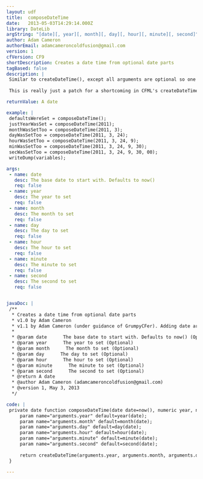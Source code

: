 ```yaml
---
layout: udf
title:  composeDateTime
date:   2013-05-03T14:29:14.000Z
library: DateLib
argString: "[date][, year][, month][, day][, hour][, minute][, second]"
author: Adam Cameron
authorEmail: adamcameroncoldfusion@gmail.com
version: 1
cfVersion: CF9
shortDescription: Creates a date time from optional date parts
tagBased: false
description: |
 Similar to createDateTime(), except all arguments are optional so one can be selective in which parts to specify for the result. Any unspecified arguments default to the current datetime's relevant component.
 
 This is really just a patch for a shortcoming in CFML's createDateTime() function. If you use this, perhaps vote to get an &quot;official&quot; version added to CFML: https://bugbase.adobe.com/index.cfm?event=bug&amp;id=3374275

returnValue: A date

example: |
 defaultsWereSet = composeDateTime();
 justYearWasSet = composeDateTime(2011);
 monthWasSetToo = composeDateTime(2011, 3);
 dayWasSetToo = composeDateTime(2011, 3, 24);
 hourWasSetToo = composeDateTime(2011, 3, 24, 9);
 minWasSetToo = composeDateTime(2011, 3, 24, 9, 30);
 secWasSetToo = composeDateTime(2011, 3, 24, 9, 30, 00);
 writeDump(variables);

args:
 - name: date
   desc: The base date to start with. Defaults to now()
   req: false
 - name: year
   desc: The year to set
   req: false
 - name: month
   desc: The month to set
   req: false
 - name: day
   desc: The day to set
   req: false
 - name: hour
   desc: The hour to set
   req: false
 - name: minute
   desc: The minute to set
   req: false
 - name: second
   desc: The second to set
   req: false


javaDoc: |
 /**
  * Creates a date time from optional date parts
  * v1.0 by Adam Cameron
  * v1.1 by Adam Cameron (under guidance of GrumpyCFer). Adding date argument to allow for dates to not necessarily be now()-based. Fixed potential temporal issue.
  * 
  * @param date      The base date to start with. Defaults to now() (Optional)
  * @param year      The year to set (Optional)
  * @param month      The month to set (Optional)
  * @param day      The day to set (Optional)
  * @param hour      The hour to set (Optional)
  * @param minute      The minute to set (Optional)
  * @param second      The second to set (Optional)
  * @return A date 
  * @author Adam Cameron (adamcameroncoldfusion@gmail.com) 
  * @version 1, May 3, 2013 
  */

code: |
 private date function composeDateTime(date date=now(), numeric year, numeric month, numeric day, numeric hour, numeric minute, numeric second){
     param name="arguments.year" default=year(date);
     param name="arguments.month" default=month(date);
     param name="arguments.day" default=day(date);
     param name="arguments.hour" default=hour(date);
     param name="arguments.minute" default=minute(date);
     param name="arguments.second" default=second(date);
 
     return createDateTime(arguments.year, arguments.month, arguments.day, arguments.hour, arguments.minute, arguments.second);
 }

---
```


